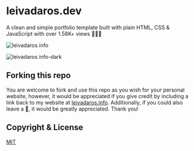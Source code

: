 # leivadaros.dev
A clean and simple portfolio template built with plain HTML, CSS & JavaScript with over 1.58K+ views 👨‍🚀🚀

![leivadaros info](https://user-images.githubusercontent.com/16403754/212470412-ba7a6dd3-0035-4e87-b3aa-6193b59ce912.png)

![leivadaros info-dark](https://user-images.githubusercontent.com/16403754/212470413-c13cb97e-c379-481b-bf5f-c5116af808ff.png)

## Forking this repo
You are welcome to fork and use this repo as you wish for your personal website, however, it would be appreciated if you give credit by including a link back to my website at [leivadaros.info](http://leivadaros.info/). Additionally, if you could also leave a 🌟, it would be greatly appreciated. Thank you!

## Copyright & License
[MIT](https://github.com/paraskevasleivadaros/cleanfolio-minimal/blob/main/LICENSE)
